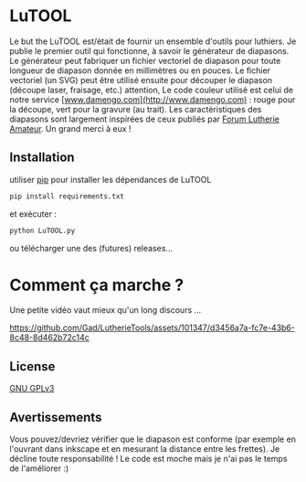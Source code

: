 # LuTOOL

Le but the LuTOOL est/était de fournir un ensemble d'outils pour luthiers. Je publie le premier outil qui fonctionne, à savoir le générateur de diapasons. 
Le générateur peut fabriquer un fichier vectoriel de diapason pour toute longueur de diapason donnée en millimètres ou en pouces. 
Le fichier vectoriel (un SVG) peut être utilisé ensuite pour découper le diapason (découpe laser, fraisage, etc.)
attention, Le code couleur utilisé est celui de notre service [www.damengo.com](http://www.damengo.com) : rouge pour la découpe, vert pour la gravure (au trait).
Les caractéristiques des diapasons sont largement inspirées de ceux publiés par [Forum Lutherie Amateur](https://www.lutherie-amateur.com/Forum/index.php). Un grand merci à eux !



## Installation 

utiliser [pip](https://pip.pypa.io/en/stable/) pour installer les dépendances de LuTOOL

```bash
pip install requirements.txt
```

et exécuter :

```bash
python LuTOOL.py
```
ou télécharger une des (futures) releases...

# Comment ça marche ?

Une petite vidéo vaut mieux qu'un long discours ...



https://github.com/Gad/LutherieTools/assets/101347/d3456a7a-fc7e-43b6-8c48-8d462b72c14c




## License 

[GNU GPLv3](https://choosealicense.com/licenses/gpl-3.0/)

## Avertissements 

Vous pouvez/devriez vérifier que le diapason est conforme (par exemple en l'ouvrant dans inkscape et en mesurant la distance entre les frettes). Je décline toute responsabilité !
Le code est moche mais je n'ai pas le temps de l'améliorer :)
